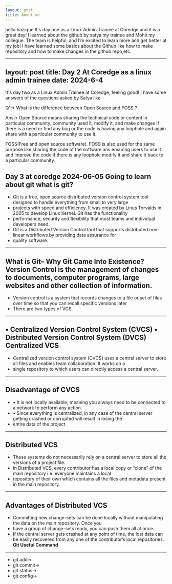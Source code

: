 ```yaml
---
layout: post
title: About me
---
```

hello hazique
It's day one as a Linux Admin Trainee at Coredge and it is a great day!
I learned about the github by satya my trainee and Mohit my collegue. 
The team is helpful, and I’m excited to learn more and get better at my job!
I have learned some basics about the Github like how to make repository
and how to make changes in the github repo,etc.

---
layout: post
title: Day 2 At Coredge as a linux admin trainee
date: 2024-6-4
---
It's day two as a Linux Admin Trainee at Coredge, feeling good!
I have some answers of the questions asked by Satya like

Q1-> What is the difference between Open Source and FOSS ?

Ans-> Open Source means sharing the technical code or content in particular community, community used it,
modify it, and make changes if there is a need or find
any bug or the code is having any loophole and again share with a 
particular community to use it.

FOSS(Free and open source software).
FOSS is also used for the same purpose like sharing the code of the software  ans ensuring users to 
use it and improve the code if there is any loophole modify it and share it back to a particular community.

**Day 3 at coredge**
**2024-06-05 Going to learn about git**
**what is git?**
---
 - Git is a free, open source distributed version control system tool designed to handle everything from small to very large
 - projects with speed and efficiency. It was created by Linus Torvalds in 2005 to develop Linux Kernel. Git has the functionality
 - performance, security and flexibility that most teams and individual developers need.
 - Git is a Distributed Version Control tool that supports distributed non-linear workflows by providing data assurance for 
 - quality software.
---

**What is Git– Why Git Came Into Existence?**
 **Version Control** is the management of changes to documents, computer programs, large websites and other collection of information.
---   
 - Version control is a system that records changes to a file or set of files over time so that you can recall specific versions later
 - There are two types of VCS
---

**• Centralized Version Control System (CVCS)**
**• Distributed Version Control System (DVCS)**
 **Centralized VCS**
---   
 - Centralized version control system (CVCS) uses a central server to store all files and enables team collaboration. It works on a
 - single repository to which users can directly access a central server.
--- 

**Disadvantage of CVCS**
---
 - • It is not locally available; meaning you always need to be connected to a network to perform any action.
 - • Since everything is centralized, in any case of the central server getting crashed or corrupted will result in losing the
 -   entire data of the project
---
**Distributed VCS**
--- 
 - These systems do not necessarily rely on a central server to store all the versions of a project file.
 - In Distributed VCS, every contributor has a local copy or “clone” of the main repository i.e. everyone maintains a local
 - repository of their own which contains all the files and metadata present in the main repository.
---
**Advantages of Distributed VCS**
---    
 - Committing new change-sets can be done locally without manipulating the data on the main repository. Once you
 - have a group of change-sets ready, you can push them all at once.
 - If the central server gets crashed at any point of time, the lost data can be easily recovered from any one of the
     contributor’s local repositories.
**Git Useful Command**
---      
 - git add->
 - git commit->
 - git status->
 - git config->
